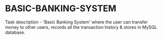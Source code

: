 # BASIC-BANKING-SYSTEM
Task description - 'Basic Banking System' where the user can transfer money to other users, records all the transaction history &amp; stores in MySQL database.
